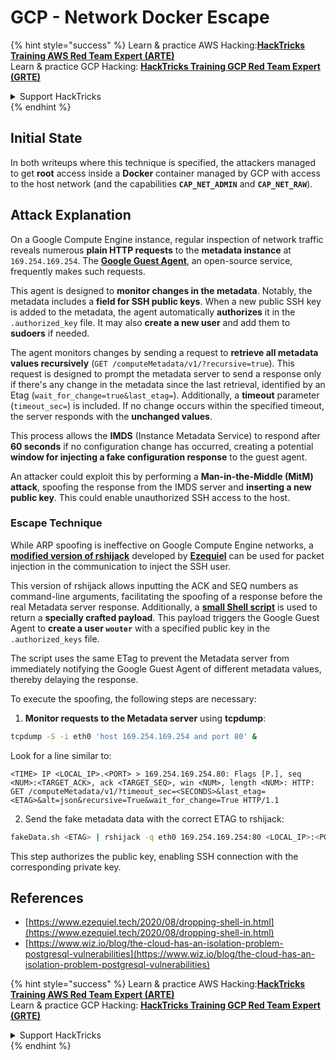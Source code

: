 # GCP - Network Docker Escape

{% hint style="success" %}
Learn & practice AWS Hacking:<img src="../../../.gitbook/assets/image (1) (1) (1) (1).png" alt="" data-size="line">[**HackTricks Training AWS Red Team Expert (ARTE)**](https://training.hacktricks.xyz/courses/arte)<img src="../../../.gitbook/assets/image (1) (1) (1) (1).png" alt="" data-size="line">\
Learn & practice GCP Hacking: <img src="../../../.gitbook/assets/image (2) (1).png" alt="" data-size="line">[**HackTricks Training GCP Red Team Expert (GRTE)**<img src="../../../.gitbook/assets/image (2) (1).png" alt="" data-size="line">](https://training.hacktricks.xyz/courses/grte)

<details>

<summary>Support HackTricks</summary>

* Check the [**subscription plans**](https://github.com/sponsors/carlospolop)!
* **Join the** 💬 [**Discord group**](https://discord.gg/hRep4RUj7f) or the [**telegram group**](https://t.me/peass) or **follow** us on **Twitter** 🐦 [**@hacktricks\_live**](https://twitter.com/hacktricks_live)**.**
* **Share hacking tricks by submitting PRs to the** [**HackTricks**](https://github.com/carlospolop/hacktricks) and [**HackTricks Cloud**](https://github.com/carlospolop/hacktricks-cloud) github repos.

</details>
{% endhint %}

## Initial State

In both writeups where this technique is specified, the attackers managed to get **root** access inside a **Docker** container managed by GCP with access to the host network (and the capabilities **`CAP_NET_ADMIN`** and **`CAP_NET_RAW`**).

## Attack Explanation

On a Google Compute Engine instance, regular inspection of network traffic reveals numerous **plain HTTP requests** to the **metadata instance** at `169.254.169.254`. The [**Google Guest Agent**](https://github.com/GoogleCloudPlatform/guest-agent), an open-source service, frequently makes such requests.

This agent is designed to **monitor changes in the metadata**. Notably, the metadata includes a **field for SSH public keys**. When a new public SSH key is added to the metadata, the agent automatically **authorizes** it in the `.authorized_key` file. It may also **create a new user** and add them to **sudoers** if needed.

The agent monitors changes by sending a request to **retrieve all metadata values recursively** (`GET /computeMetadata/v1/?recursive=true`). This request is designed to prompt the metadata server to send a response only if there's any change in the metadata since the last retrieval, identified by an Etag (`wait_for_change=true&last_etag=`). Additionally, a **timeout** parameter (`timeout_sec=`) is included. If no change occurs within the specified timeout, the server responds with the **unchanged values**.

This process allows the **IMDS** (Instance Metadata Service) to respond after **60 seconds** if no configuration change has occurred, creating a potential **window for injecting a fake configuration response** to the guest agent.

An attacker could exploit this by performing a **Man-in-the-Middle (MitM) attack**, spoofing the response from the IMDS server and **inserting a new public key**. This could enable unauthorized SSH access to the host.

### Escape Technique

While ARP spoofing is ineffective on Google Compute Engine networks, a [**modified version of rshijack**](https://github.com/ezequielpereira/rshijack) developed by [**Ezequiel**](https://www.ezequiel.tech/2020/08/dropping-shell-in.html) can be used for packet injection in the communication to inject the SSH user.

This version of rshijack allows inputting the ACK and SEQ numbers as command-line arguments, facilitating the spoofing of a response before the real Metadata server response. Additionally, a [**small Shell script**](https://gist.github.com/ezequielpereira/914c2aae463409e785071213b059f96c#file-fakedata-sh) is used to return a **specially crafted payload**. This payload triggers the Google Guest Agent to **create a user `wouter`** with a specified public key in the `.authorized_keys` file.

The script uses the same ETag to prevent the Metadata server from immediately notifying the Google Guest Agent of different metadata values, thereby delaying the response.

To execute the spoofing, the following steps are necessary:

1. **Monitor requests to the Metadata server** using **tcpdump**:

```bash
tcpdump -S -i eth0 'host 169.254.169.254 and port 80' &
```

Look for a line similar to:

```
<TIME> IP <LOCAL_IP>.<PORT> > 169.254.169.254.80: Flags [P.], seq <NUM>:<TARGET_ACK>, ack <TARGET_SEQ>, win <NUM>, length <NUM>: HTTP: GET /computeMetadata/v1/?timeout_sec=<SECONDS>&last_etag=<ETAG>&alt=json&recursive=True&wait_for_change=True HTTP/1.1
```

2. Send the fake metadata data with the correct ETAG to rshijack:

```bash
fakeData.sh <ETAG> | rshijack -q eth0 169.254.169.254:80 <LOCAL_IP>:<PORT> <TARGET_SEQ> <TARGET_ACK>; ssh -i id_rsa -o StrictHostKeyChecking=no wouter@localhost
```

This step authorizes the public key, enabling SSH connection with the corresponding private key.

## References

* [https://www.ezequiel.tech/2020/08/dropping-shell-in.html](https://www.ezequiel.tech/2020/08/dropping-shell-in.html)
* [https://www.wiz.io/blog/the-cloud-has-an-isolation-problem-postgresql-vulnerabilities](https://www.wiz.io/blog/the-cloud-has-an-isolation-problem-postgresql-vulnerabilities)

{% hint style="success" %}
Learn & practice AWS Hacking:<img src="../../../.gitbook/assets/image (1) (1) (1) (1).png" alt="" data-size="line">[**HackTricks Training AWS Red Team Expert (ARTE)**](https://training.hacktricks.xyz/courses/arte)<img src="../../../.gitbook/assets/image (1) (1) (1) (1).png" alt="" data-size="line">\
Learn & practice GCP Hacking: <img src="../../../.gitbook/assets/image (2) (1).png" alt="" data-size="line">[**HackTricks Training GCP Red Team Expert (GRTE)**<img src="../../../.gitbook/assets/image (2) (1).png" alt="" data-size="line">](https://training.hacktricks.xyz/courses/grte)

<details>

<summary>Support HackTricks</summary>

* Check the [**subscription plans**](https://github.com/sponsors/carlospolop)!
* **Join the** 💬 [**Discord group**](https://discord.gg/hRep4RUj7f) or the [**telegram group**](https://t.me/peass) or **follow** us on **Twitter** 🐦 [**@hacktricks\_live**](https://twitter.com/hacktricks_live)**.**
* **Share hacking tricks by submitting PRs to the** [**HackTricks**](https://github.com/carlospolop/hacktricks) and [**HackTricks Cloud**](https://github.com/carlospolop/hacktricks-cloud) github repos.

</details>
{% endhint %}
